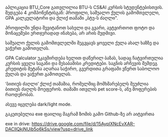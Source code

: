 აპლიკაცია BTU_Core გათვლილია BTU-ს CS&AI კურსის სტუდენტებისთვის. შედგება 4 კომპონენტისგან: პროფილი, საშუალო ქულის გამომთვლელი, GPA კალკულატორი და ქლიქ თამაში „ბტუ-ს ძაღლი".

პროფილში უნდა შევიტანოთ სახელი და გვარი, ავტვირთოთ ფოტო და მონაცემები ერთჯერადად ინახება, არ არის მუდმივი.

საშუალო ქულის გამომთვლელში შეგვყავს ყოველი ქულა ახალ ხაზზე და ვაჭერთ გამოთვლას.

GPA Calculator უკავშირდება ხელით დაწერილ ბაზას, სადაც ჩატვირთულია კურსის ყველა საგანი და შესაბამისი კრედიტები. საგნის არჩევის შემდეგ კრედიტის შეტანა აღარაა საჭირო, გვერდითა გრაფაში ვწერთ საბოლოო ქულას და ვაჭერთ გამოთვლას.

‘ბითიუს ძაღლი’ ქლიქ თამაშია, რომელშიც მომხმარებელს შეუძლია ბითიუს ძაღლს მოეფეროს. თამაში ითვლის pet score-ს, ანუ მოფერების რაოდენობას.

ასევე იცვლება dark/light mode.

გაკეთებულია exe ფაილიც მაგრამ ზომის გამო Github-ზე არ აიტვირთა

exe in drive: 
https://drive.google.com/file/d/15AyplXNcEvXAR-DACllQkjNUib5o6kSs/view?usp=drive_link
